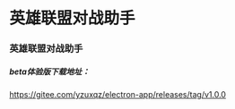 # 英雄联盟对战助手


### 英雄联盟对战助手

##### beta体验版下载地址：

https://gitee.com/yzuxqz/electron-app/releases/tag/v1.0.0

